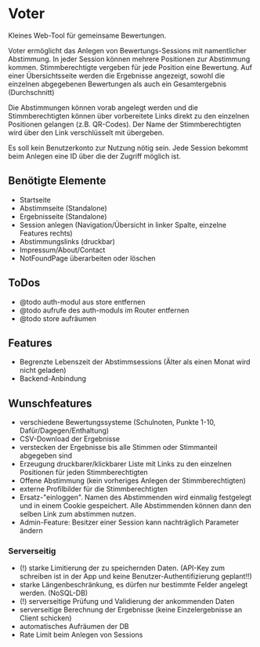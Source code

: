# Voter

Kleines Web-Tool für gemeinsame Bewertungen.

Voter ermöglicht das Anlegen von Bewertungs-Sessions mit namentlicher Abstimmung. In jeder Session können mehrere Positionen zur Abstimmung kommen. Stimmberechtigte vergeben für jede Position eine Bewertung. Auf einer Übersichtsseite werden die Ergebnisse angezeigt, sowohl die einzelnen abgegebenen Bewertungen als auch ein Gesamtergebnis (Durchschnitt)

Die Abstimmungen können vorab angelegt werden und die Stimmberechtigten können über vorbereitete Links direkt zu den einzelnen Positionen gelangen (z.B. QR-Codes). Der Name der Stimmberechtigten wird über den Link verschlüsselt mit übergeben.

Es soll kein Benutzerkonto zur Nutzung nötig sein. Jede Session bekommt beim Anlegen eine ID über die der Zugriff möglich ist.

## Benötigte Elemente

* Startseite
* Abstimmseite (Standalone)
* Ergebnisseite (Standalone)
* Session anlegen (Navigation/Übersicht in linker Spalte, einzelne Features rechts)
* Abstimmungslinks (druckbar)
* Impressum/About/Contact
* NotFoundPage überarbeiten oder löschen

## ToDos
* @todo auth-modul aus store entfernen
* @todo aufrufe des auth-moduls im Router entfernen
* @todo store aufräumen

## Features

* Begrenzte Lebenszeit der Abstimmsessions (Älter als einen Monat wird nicht geladen)
* Backend-Anbindung

## Wunschfeatures

* verschiedene Bewertungssysteme (Schulnoten, Punkte 1-10, Dafür/Dagegen/Enthaltung)
* CSV-Download der Ergebnisse
* verstecken der Ergebnisse bis alle Stimmen oder Stimmanteil abgegeben sind
* Erzeugung druckbarer/klickbarer Liste mit Links zu den einzelnen Positionen für jeden Stimmberechtigten
* Offene Abstimmung (kein vorheriges Anlegen der Stimmberechtigten)
* externe Profilbilder für die Stimmberechtigten
* Ersatz-"einloggen". Namen des Abstimmenden wird einmalig festgelegt und in einem Cookie gespeichert. Alle Abstimmenden können dann den selben Link zum abstimmen nutzen.
* Admin-Feature: Besitzer einer Session kann nachträglich Parameter ändern

### Serverseitig
* (!) starke Limitierung der zu speichernden Daten. (API-Key zum schreiben ist in der App und keine Benutzer-Authentifizierung geplant!!)
* starke Längenbeschränkung, es dürfen nur bestimmte Felder angelegt werden. (NoSQL-DB)
* (!) serverseitige Prüfung und Validierung der ankommenden Daten
* serverseitige Berechnung der Ergebnisse (keine Einzelergebnisse an Client schicken)
* automatisches Aufräumen der DB
* Rate Limit beim Anlegen von Sessions